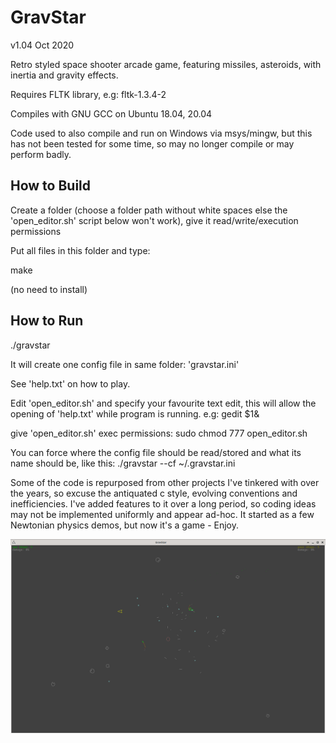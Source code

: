# GravStar 
v1.04 Oct 2020

Retro styled space shooter arcade game, featuring missiles, asteroids, with inertia and gravity effects.


Requires FLTK library, e.g: fltk-1.3.4-2

Compiles with GNU GCC on Ubuntu 18.04, 20.04

Code used to also compile and run on Windows via msys/mingw, but this has not been tested for some time, so may no longer compile or may perform badly.


## How to Build

 
Create a folder (choose a folder path without white spaces else the 'open_editor.sh' script below won't work), give it read/write/execution permissions

Put all files in this folder and type:

make


(no need to install)


## How to Run

 
./gravstar

It will create one config file in same folder: 'gravstar.ini'



See 'help.txt' on how to play.

Edit 'open_editor.sh' and specify your favourite text edit, this will allow the opening of 'help.txt' while program is running.
e.g: gedit $1&

give 'open_editor.sh' exec permissions:
sudo chmod 777 open_editor.sh

You can force where the config file should be read/stored and what its name should be, like this: 
./gravstar --cf ~/.gravstar.ini


Some of the code is repurposed from other projects I've tinkered with over the years, so excuse the antiquated c style, evolving conventions and inefficiencies. I've added features to it over a long period, so coding ideas may not be implemented uniformly and appear ad-hoc. It started as a few Newtonian physics demos, but now it's a game - Enjoy.


![Screeshot](gravstar.png)

